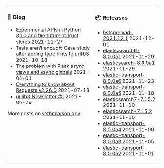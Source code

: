 <table><tr><td valign="top">

### 📰 Blog
<!-- blog starts -->
* [Experimental APIs in Python 3.10 and the future of trust stores](http://sethmlarson.dev/blog/2021-11-27/experimental-python-3.10-apis-and-trust-stores) 2021-11-27
* [Tests aren’t enough: Case study after adding type hints to urllib3](http://sethmlarson.dev/blog/2021-10-18/tests-arent-enough-case-study-after-adding-types-to-urllib3) 2021-10-18
* [The problem with Flask async views and async globals](http://sethmlarson.dev/blog/2021-08-01/flask-async-views-and-async-globals) 2021-08-01
* [Everything to know about Requests v2.26.0](http://sethmlarson.dev/blog/2021-07-13/everything-to-know-about-requests-v2-26-0) 2021-07-13
* [urllib3 Newsletter #5](http://sethmlarson.dev/blog/2021-06-29/urllib3-newsletter-5) 2021-06-29
<!-- blog ends -->
More posts on [sethmlarson.dev](https://sethmlarson.dev)
</td><td valign="top">

### 📦 Releases
<!-- other starts -->
* [hstspreload-2021.12.1](https://pypi.org/project/hstspreload/2021.12.1) 2021-12-01
* [elasticsearch8-8.0.0a1](https://pypi.org/project/elasticsearch8/8.0.0a1) 2021-11-29
* [elasticsearch-8.0.0a1](https://pypi.org/project/elasticsearch/8.0.0a1) 2021-11-29
* [elastic-transport-8.0.0a6](https://pypi.org/project/elastic-transport/8.0.0a6) 2021-11-23
* [elastic-transport-8.0.0a5](https://pypi.org/project/elastic-transport/8.0.0a5) 2021-11-18
* [elasticsearch7-7.15.2](https://pypi.org/project/elasticsearch7/7.15.2) 2021-11-10
* [elasticsearch-7.15.2](https://pypi.org/project/elasticsearch/7.15.2) 2021-11-10
* [elastic-transport-8.0.0a4](https://pypi.org/project/elastic-transport/8.0.0a4) 2021-11-09
* [elastic-transport-8.0.0a3](https://pypi.org/project/elastic-transport/8.0.0a3) 2021-11-05
* [elastic-transport-8.0.0a2](https://pypi.org/project/elastic-transport/8.0.0a2) 2021-11-01
<!-- other ends -->
</td></tr></table>
